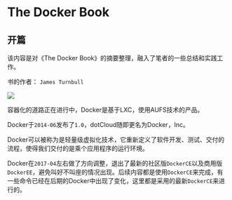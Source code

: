 The Docker Book
==============

## 开篇

该内容是对《The Docker Book》的摘要整理，融入了笔者的一些总结和实践工作。

书的作者： `James Turnbull`

![](https://timgsa.baidu.com/timg?image&quality=80&size=b9999_10000&sec=1493547378220&di=31379cb477e73521b82e48cb37fb986f&imgtype=0&src=http%3A%2F%2Fimage.tianjimedia.com%2FuploadImages%2F2014%2F360%2F20%2FR351508499TJ.jpg)

容器化的道路正在进行中，Docker是基于LXC，使用AUFS技术的产品。

Docker于`2014-06`发布了`1.0`，dotCloud随即更名为Docker，Inc。

Docker可以被称为是轻量级虚拟化技术，它重新定义了软件开发、测试、交付的流程，使得我们交付的是乘个应用程序的运行环境。

Docker在`2017-04`左右做了方向调整，退出了最新的社区版`DockerCE`以及商用版`DockerEE`，避免叫好不叫座的情况出现。后续内容都是使用`DockerCE`来完成，有一些命令已经在后期的Docker中出现了变化，这里都是采用的最新`DockerCE`来进行的。

